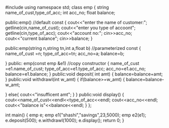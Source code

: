 #include<iostream>
using namespace std;
 class emp
 {
    string name_of_cust,type_of_acc;
    int acc_no;
    float balance;

public:emp() //default const
{
    cout<<"enter the name of customer:";
    getline(cin,name_of_cust);
    cout<<"enter you type of accoont";
    getline(cin,type_of_acc);
    cout<<"account no:";
    cin>>acc_no;
    cout<<"current balance";
    cin>>balance;
}

public:emp(string n,string tn,int a,float b) //parameterized const
{
    name_of_cust =n;
    type_of_acc=tn;
    acc_no=a;
    balance=b;

}
public: emp(const emp &e1)  //copy constructor
{
    name_of_cust =e1.name_of_cust;
    type_of_acc=e1.type_of_acc;
    acc_no=e1.acc_no;
    balance=e1.balance;
}
public:void deposit( int amt)
{
    balance=balance+amt;
}
public:void withdrawl(int w_amt)
{
    if(balance>=w_amt)
{
    balance=balance-w_amt;
    
}
else{
    cout<<"insufficent amt";
}
}
public:void display()
{
    cout<<name_of_cust<<endl<<type_of_acc<<endl;
    cout<<acc_no<<endl;
    cout<<"balance is"<<balance<<endl;
}
 };

int main()
{
    emp e;
    emp e1("shashi","savings",23,5000);
    emp e2(e1);
    e.deposit(500);
    e.withdrawl(1000);
    e.display();
    return 0;
}
